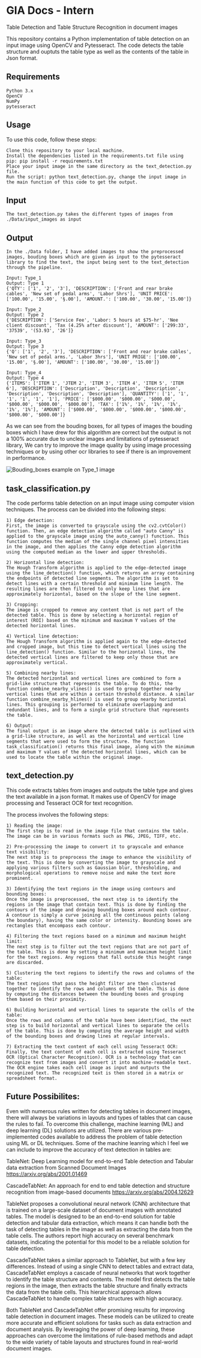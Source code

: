 # GIA Docs - Intern 
Table Detection and Table Structure Recognition in document images

This repository contains a Python implementation of table detection on an input image using OpenCV and Pytesseract. The code detects the table structure and ouptuts the table type as well as the contents of the table in Json format.

## Requirements

    Python 3.x
    OpenCV
    NumPy
    pytesseract

## Usage

To use this code, follow these steps:

    Clone this repository to your local machine.
    Install the dependencies listed in the requirements.txt file using pip: pip install -r requirements.txt
    Place your input image in the same directory as the text_detection.py file.
    Run the script: python text_detection.py, change the input image in the main function of this code to get the output.

## Input
    The text_detection.py takes the different types of images from ./Data/input_images as input

## Output
    In the ./Data folder, I have added images to show the preprocessed images, bouding boxes which are given as input to the pytesseract library to find the text, the input being sent to the text_detection through the pipeline.

    Input: Type_1
    Output: Type 1
    {'QTY': ['1', '2', '3'], 'DESCRIPTION': ['Front and rear brake cables', 'New set of pedal arms', 'Labor Shrs'], 'UNIT PRICE': ['100.00', '15.00', '§.00'], 'AMOUNT.': ['100.00', '30.00', '15.00']}

    Input: Type_2
    Output: Type 2
    {'DESCRIPTION': ['Service Fee', 'Labor: 5 hours at $75-hr', 'Nee client discount', 'Tax (4.25% after discount'], 'AMOUNT': ['299:33', '37539', '(53.93', '26']}

    Input: Type_3
    Output: Type 3
    {'Q': ['1', '2', '3'], 'DESCRIPTION': ['Front and rear brake cables', 'New set of pedal arms.', 'Labor 3hrs'], 'UNIT PRIGE': ['100.00', '15.00', '§.00'], 'AMOUNT': ['100.00', '30.00', '15.00']}

    Input: Type_4
    Output: Type 4
    {'ITEMS': ['ITEM 1', 'JTEM 2', 'ITEM 3', 'ITEM 4', 'ITEM 5', 'ITEM 6'], 'DESCRIPTION': ['Description', 'Description', 'Description', 'Description', 'Description', 'Description'], 'QUANTITY': ['1', '1', '1', '1', '1', '1'], 'PRICE': ['$000.00', '$000.00', '$000.00', '$000.00', '$000.00', '$000.00'], 'TAX': ['1%', '1%', '1%', '1%', '1%', '1%'], 'AMOUNT': ['$000.00', '$000.00', '$000.00', '$000.00', '$000.00', '$000.00']}

As we can see from the bouding boxes, for all types of images the bouding boxes which I have drew for this algorithm are correct but the output is not a 100% accurate due to unclear images and limitations of pytesseract library, We can try to improve the image quality by using image processing techniques or by using other ocr libraries to see if there is an improvement in performance. 

<!-- Bouding_boxes example on Type_1 image. -->

![Bouding_boxes example on Type_1 image](https://github.com/Harshad165/table_text_detection/blob/main/data/Bouding_Boxes/Type_1/table_boxes.png)

## task_classification.py 

The code performs table detection on an input image using computer vision techniques. The process can be divided into the following steps:

    1) Edge detection: 
    First, the image is converted to grayscale using the cv2.cvtColor() function. Then, an edge detection algorithm called "auto Canny" is applied to the grayscale image using the auto_canny() function. This function computes the median of the single channel pixel intensities in the image, and then applies the Canny edge detection algorithm using the computed median as the lower and upper thresholds.
    
    2) Horizontal line detection: 
    The Hough Transform algorithm is applied to the edge-detected image using the line_detection() function, which returns an array containing the endpoints of detected line segments. The algorithm is set to detect lines with a certain threshold and minimum line length. The resulting lines are then filtered to only keep lines that are approximately horizontal, based on the slope of the line segment.
    
    3) Cropping:
    The image is cropped to remove any content that is not part of the detected table. This is done by selecting a horizontal region of interest (ROI) based on the minimum and maximum Y values of the detected horizontal lines.
    
    4) Vertical line detection:
    The Hough Transform algorithm is applied again to the edge-detected and cropped image, but this time to detect vertical lines using the line_detection() function. Similar to the horizontal lines, the detected vertical lines are filtered to keep only those that are approximately vertical.
    
    5) Combining nearby lines: 
    The detected horizontal and vertical lines are combined to form a grid-like structure that represents the table. To do this, the function combine_nearby_vlines() is used to group together nearby vertical lines that are within a certain threshold distance. A similar function combine_nearby_hlines() is used to group nearby horizontal lines. This grouping is performed to eliminate overlapping and redundant lines, and to form a single grid structure that represents the table.
    
    6) Output: 
    The final output is an image where the detected table is outlined with a grid-like structure, as well as the horizontal and vertical line segments that were used to form the structure. The function task_classification() returns this final image, along with the minimum and maximum Y values of the detected horizontal lines, which can be used to locate the table within the original image.
    
## text_detection.py

This code extracts tables from images and outputs the table type and gives the text available in a json format. It makes use of OpenCV for image processing and Tesseract OCR for text recognition.

The process involves the following steps:

    1) Reading the image:
    The first step is to read in the image file that contains the table. The image can be in various formats such as PNG, JPEG, TIFF, etc.

    2) Pre-processing the image to convert it to grayscale and enhance text visibility:
    The next step is to preprocess the image to enhance the visibility of the text. This is done by converting the image to grayscale and applying various filters such as Gaussian blur, thresholding, and morphological operations to remove noise and make the text more prominent.

    3) Identifying the text regions in the image using contours and bounding boxes:
    Once the image is preprocessed, the next step is to identify the regions in the image that contain text. This is done by finding the contours of the image and drawing bounding boxes around each contour. A contour is simply a curve joining all the continuous points (along the boundary), having the same color or intensity. Bounding boxes are rectangles that encompass each contour.

    4) Filtering the text regions based on a minimum and maximum height limit:
    The next step is to filter out the text regions that are not part of the table. This is done by setting a minimum and maximum height limit for the text regions. Any regions that fall outside this height range are discarded.

    5) Clustering the text regions to identify the rows and columns of the table:
    The text regions that pass the height filter are then clustered together to identify the rows and columns of the table. This is done by computing the distances between the bounding boxes and grouping them based on their proximity.

    6) Building horizontal and vertical lines to separate the cells of the table:
    Once the rows and columns of the table have been identified, the next step is to build horizontal and vertical lines to separate the cells of the table. This is done by computing the average height and width of the bounding boxes and drawing lines at regular intervals.

    7) Extracting the text content of each cell using Tesseract OCR:
    Finally, the text content of each cell is extracted using Tesseract OCR (Optical Character Recognition). OCR is a technology that can recognize text from images and convert it into machine-readable text. The OCR engine takes each cell image as input and outputs the recognized text. The recognized text is then stored in a matrix or spreadsheet format.
    
    
## Future Possibilites:

Even with numerous rules written for detecting tables in document images, there will always be variations in layouts and types of tables that can cause the rules to fail. To overcome this challenge, machine learning (ML) and deep learning (DL) solutions are utilized. There are various pre-implemented codes available to address the problem of table detection using ML or DL techniques.
Some of the machine leanring which I feel we can include to improve the accuracy of text detection in tables are:

TableNet: Deep Learning model for end-to-end Table detection and Tabular data extraction from Scanned Document Images 
https://arxiv.org/abs/2001.01469

CascadeTabNet: An approach for end to end table detection and structure recognition from image-based documents
https://arxiv.org/abs/2004.12629

TableNet proposes a convolutional neural network (CNN) architecture that is trained on a large-scale dataset of document images with annotated tables. The model is designed to be an end-to-end solution for table detection and tabular data extraction, which means it can handle both the task of detecting tables in the image as well as extracting the data from the table cells. The authors report high accuracy on several benchmark datasets, indicating the potential for this model to be a reliable solution for table detection.

CascadeTabNet takes a similar approach to TableNet, but with a few key differences. Instead of using a single CNN to detect tables and extract data, CascadeTabNet employs a cascade of neural networks that work together to identify the table structure and contents. The model first detects the table regions in the image, then extracts the table structure and finally extracts the data from the table cells. This hierarchical approach allows CascadeTabNet to handle complex table structures with high accuracy.

Both TableNet and CascadeTabNet offer promising results for improving table detection in document images. These models can be utilized to create more accurate and efficient solutions for tasks such as data extraction and document analysis. By leveraging the power of deep learning, these approaches can overcome the limitations of rule-based methods and adapt to the wide variety of table layouts and structures found in real-world document images.
